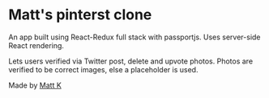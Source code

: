 # Matt's pinterst clone

An app built using React-Redux full stack with passportjs. Uses server-side React rendering.

Lets users verified via Twitter post, delete and upvote photos. Photos are verified to be correct images, else a placeholder is used.

Made by [Matt K](https://github.com/yobananaboy)